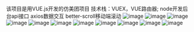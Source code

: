 该项目是用VUE.js开发的仿美团项目
技术栈：VUEX，VUE路由器;
node开发后台api接口
axios数据交互
better-scroll移动端滚动
![image](https://github.com/weizhanzhan/myapp/blob/master/viewImg/index.PNG)
![image](https://github.com/weizhanzhan/myapp/blob/master/viewImg/menu.PNG)
![image](https://github.com/weizhanzhan/myapp/blob/master/viewImg/list.PNG)
![image](https://github.com/weizhanzhan/myapp/blob/master/viewImg/pingjia.PNG)
![image](https://github.com/weizhanzhan/myapp/blob/master/viewImg/shangjia1.PNG)
![image](https://github.com/weizhanzhan/myapp/blob/master/viewImg/shangjia2.PNG)
![image](https://github.com/weizhanzhan/myapp/blob/master/viewImg/queren.PNG)
![image](https://github.com/weizhanzhan/myapp/blob/master/viewImg/find.PNG)
![image](https://github.com/weizhanzhan/myapp/blob/master/viewImg/order.PNG)
![image](https://github.com/weizhanzhan/myapp/blob/master/viewImg/info.PNG)
![image](https://github.com/weizhanzhan/myapp/blob/master/viewImg/mine.PNG)

